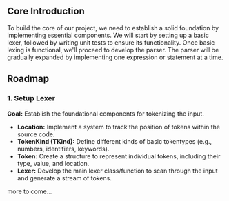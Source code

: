 ## Core Introduction

To build the core of our project, we need to establish a solid foundation by implementing essential components. We will start by setting up a basic lexer, followed by writing unit tests to ensure its functionality. Once basic lexing is functional, we'll proceed to develop the parser. The parser will be gradually expanded by implementing one expression or statement at a time.

## Roadmap

### 1. Setup Lexer

**Goal:** Establish the foundational components for tokenizing the input.

- **Location:** Implement a system to track the position of tokens within the source code.
- **TokenKind (TKind):** Define different kinds of basic tokentypes (e.g., numbers, identifiers, keywords).
- **Token:** Create a structure to represent individual tokens, including their type, value, and location.
- **Lexer:** Develop the main lexer class/function to scan through the input and generate a stream of tokens.

more to come...
